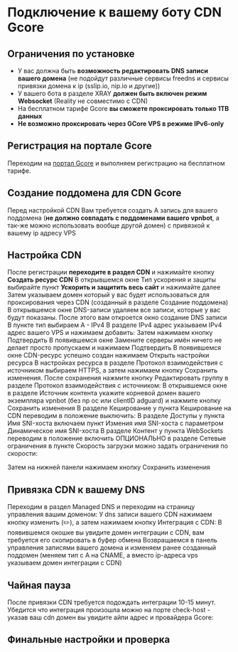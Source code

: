 # Подключение к вашему боту CDN Gcore
## Ограничения по установке

 - У вас должна быть **возможность редактировать DNS записи вашего домена**
   (не подойдут различные сервисы freedns и сервисы привязки домена к ip
   (sslip.io, nip.io и другие))
 - У вашего бота в разделе XRAY **должен быть включен режим Websocket**
   (Reality не совместимо с CDN)
 - На бесплатном тарифе Gcore **вы сможете проксировать только 1TB данных**
 - **Не возможно проксировать через GCore VPS в режиме IPv6-only**

## Регистрация на портале Gcore
Переходим на [портал Gcore](https://auth.gcore.com/login/signup) и выполняем регистрацию на бесплатном тарифе.
## Создание поддомена для CDN Gcore
Перед настройкой CDN
Вам требуется создать A запись для вашего поддомена (**не должно совпадать с поддоменами вашего vpnbot**, а так-же можно использовать вообще другой домен) c привязкой к вашему ip адресу VPS
## Настройка CDN
После регистрации **переходите в раздел CDN** и нажимайте кнопку **Создать ресурс CDN**
В открывшемся окне Тип ускорения и защиты выбирайте пункт **Ускорить и защитить весь сайт** и нажимайте далее
Затем указываем домен который у вас будет использоваться для проксирования через CDN (созданный в разделе Создание поддомена)
В открывшемся окне DNS-записи удаляем все записи, которые у вас будут показаны.
После этого вам откроется окно создание DNS записи
В пункте тип выбираем A - IPv4
В разделе IPv4 адрес указываем IPv4 адрес вашего VPS и нажимаем добавить:
Затем нажимаем кнопку Подтвердить
В появившемся окне Замените серверы имён ничего не делает просто пропускаем и нажимаем Подтвердить
В появившемся окне CDN-ресурс успешно создан нажимаем Открыть настройки ресурса
В настройках ресурса в разделе Протокол взаимодействия с источником выбираем HTTPS, а затем нажимаем кнопку Сохранить изменения.
После сохранения нажмите кнопку Редактировать группу в разделе Протокол взаимодействия с источником:
В открывшемся окне в разделе Источник контента укажите корневой домен вашего экземпляра vpnbot (без np oc или clientID adguard) и нажмите кнопку Сохранить изменения
В разделе Кеширование у пункта Кеширование на CDN переводим в положение выключить:
В разделе Доступы у пункта Имя SNI-хоста включаем пункт Измения имя SNI-хоста с параметром Динамическое имя SNI-хоста
В разделе Контент у пункта WebSockets переводим в положение включить
ОПЦИОНАЛЬНО в разделе Сетевые ограничения в пункте Скорость загрузки можно задать ограничения по скорости:

Затем на нижней панели нажимаем кнопку Сохранить изменения
## Привязка CDN к вашему DNS 
Переходим в раздел Managed DNS и переходим на страницу управления вашим доменом:
У dns записи вашего CDN нажимаем кнопку изменить (✏️), а затем нажимаем кнопку Интеграция с CDN:
В появившемся окошке вы увидите домен интеграции с CDN, вам требуется его скопировать в буфер обмена
Возвращаемся в панель управления записями вашего домена и изменяем ранее созданный поддомен (меняем тип с A на CNAME, а вместо ip-адреса vps указываем домен интеграции c CDN)
## Чайная пауза
После привязки CDN требуется подождать интеграции 10-15 минут.
Убедится что интеграция произошла можно на порте check-host - указав ваш cdn домен вы увидите айпи адрес и провайдера Gcore:
## Финальные настройки и проверка
